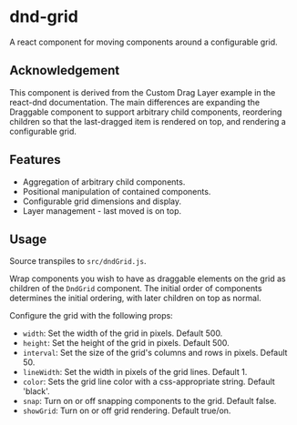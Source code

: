 # dnd-grid

A react component for moving components around a configurable grid.

## Acknowledgement
This component is derived from the Custom Drag Layer example in
the react-dnd documentation. The main differences are expanding the Draggable
component to support arbitrary child components, reordering children so
that the last-dragged item is rendered on top, and rendering a configurable grid.

## Features
 - Aggregation of arbitrary child components.
 - Positional manipulation of contained components.
 - Configurable grid dimensions and display.
 - Layer management - last moved is on top.

## Usage
Source transpiles to `src/dndGrid.js`.

Wrap components you wish to have as draggable elements on the grid as children of the `DndGrid` component. The initial order of components determines the initial ordering, with later children on top as normal.

Configure the grid with the following props:

 - `width`: Set the width of the grid in pixels. Default 500.
 - `height`: Set the height of the grid in pixels. Default 500.
 - `interval`: Set the size of the grid's columns and rows in pixels. Default 50.
 - `lineWidth`: Set the width in pixels of the grid lines. Default 1.
 - `color`: Sets the grid line color with a css-appropriate string. Default 'black'.
 - `snap`: Turn on or off snapping components to the grid. Default false.
 - `showGrid`: Turn on or off grid rendering. Default true/on.
